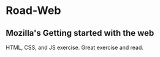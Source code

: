 # Road-Web

## Mozilla's Getting started with the web

HTML, CSS, and JS exercise. Great exercise and read.